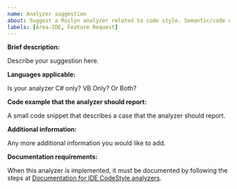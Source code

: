 ```yaml
---
name: Analyzer suggestion
about: Suggest a Roslyn analyzer related to code style. Semantic/code quality analyzers are developed in roslyn-analyzers repository.
labels: [Area-IDE, Feature Request]
---
```


**Brief description:**

Describe your suggestion here.

**Languages applicable:**

Is your analyzer C# only? VB Only? Or Both?

**Code example that the analyzer should report:**

A small code snippet that describes a case that the analyzer should report.

**Additional information:**

Any more additional information you would like to add.

**Documentation requirements:**

When this analyzer is implemented, it must be documented by following the steps at [Documentation for IDE CodeStyle analyzers](https://github.com/dotnet/roslyn/blob/main/docs/contributing/Documentation%20for%20IDE%20CodeStyle%20analyzers.md).
